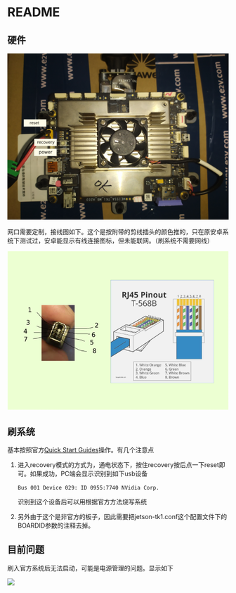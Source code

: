 # README

## 硬件

![board](images/board.png)



网口需要定制，接线图如下。这个是按附带的剪线插头的颜色推的，只在原安卓系统下测试过，安卓能显示有线连接图标，但未能联网。（刷系统不需要网线）

![ethernet_pinout](images/ethernet_pinout.png)



## 刷系统

基本按照官方[Quick Start Guides](https://developer.nvidia.com/embedded/dlc/quick-start-guide-r218)操作。有几个注意点

1. 进入recovery模式的方式为，通电状态下，按住recovery按后点一下reset即可。如果成功，PC端会显示识别到如下usb设备

   ```
   Bus 001 Device 029: ID 0955:7740 NVidia Corp. 
   ```

   识别到这个设备后可以用根据官方方法烧写系统

2. 另外由于这个是非官方的板子，因此需要把jetson-tk1.conf这个配置文件下的BOARDID参数的注释去掉。



## 目前问题

刷入官方系统后无法启动，可能是电源管理的问题。显示如下

![](images/startup_failed.jpeg)